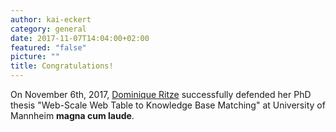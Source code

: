 ```yaml
---
author: kai-eckert
category: general
date: 2017-11-07T14:04:00+02:00
featured: "false"
picture: ""
title: Congratulations!
---
```

On November 6th, 2017, [Dominique Ritze](/people/dominique-ritze) successfully defended her PhD thesis "Web-Scale Web Table to Knowledge Base Matching" at University of Mannheim **magna cum laude**. 
<!--more-->
